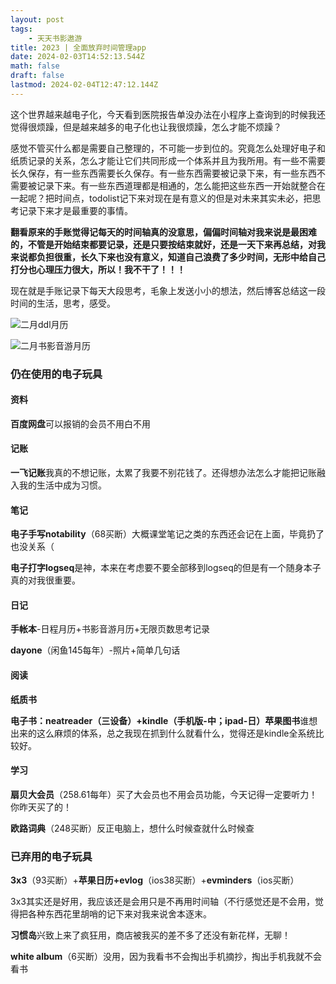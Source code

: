 ```yaml
---
layout: post
tags:
    - 天天书影遨游
title: 2023 | 全面放弃时间管理app
date: 2024-02-03T14:52:13.544Z
math: false
draft: false
lastmod: 2024-02-04T12:47:12.144Z
---
```

这个世界越来越电子化，今天看到医院报告单没办法在小程序上查询到的时候我还觉得很烦躁，但是越来越多的电子化也让我很烦躁，怎么才能不烦躁？

感觉不管买什么都是需要自己整理的，不可能一步到位的。究竟怎么处理好电子和纸质记录的关系，怎么才能让它们共同形成一个体系并且为我所用。有一些不需要长久保存，有一些东西需要长久保存。有一些东西需要被记录下来，有一些东西不需要被记录下来。有一些东西道理都是相通的，怎么能把这些东西一开始就整合在一起呢？把时间点，todolist记下来对现在是有意义的但是对未来其实未必，把思考记录下来才是最重要的事情。

**翻看原来的手账觉得记每天的时间轴真的没意思，偏偏时间轴对我来说是最困难的，不管是开始结束都要记录，还是只要按结束就好，还是一天下来再总结，对我来说都负担很重，长久下来也没有意义，知道自己浪费了多少时间，无形中给自己打分也心理压力很大，所以！我不干了！！！**

现在就是手账记录下每天大段思考，毛象上发送小小的想法，然后博客总结这一段时间的生活，思考，感受。

![二月ddl月历](/img/微信图片_20240204203057.jpg)

![二月书影音游月历](/img/微信图片_20240204203114.jpg)

### 仍在使用的电子玩具

#### 资料

**百度网盘**可以报销的会员不用白不用

#### 记账 

**一飞记账**我真的不想记账，太累了我要不别花钱了。还得想办法怎么才能把记账融入我的生活中成为习惯。

#### 笔记

**电子手写notability**（68买断）大概课堂笔记之类的东西还会记在上面，毕竟扔了也没关系（

**电子打字logseq**是神，本来在考虑要不要全部移到logseq的但是有一个随身本子真的对我很重要。

#### 日记

**手帐本**-日程月历+书影音游月历+无限页数思考记录

**dayone**（闲鱼145每年）-照片+简单几句话

#### 阅读

**纸质书**

**电子书：neatreader（三设备）+kindle（手机版-中；ipad-日）苹果图书**谁想出来的这么麻烦的体系，总之我现在抓到什么就看什么，觉得还是kindle全系统比较好。

#### 学习

**扇贝大会员**（258.61每年）买了大会员也不用会员功能，今天记得一定要听力！你昨天买了的！

**欧路词典**（248买断）反正电脑上，想什么时候查就什么时候查

### 已弃用的电子玩具

**3x3**（93买断）+**苹果日历+evlog**（ios38买断）+**evminders**（ios买断）

3x3其实还是好用，我应该还是会用只是不再用时间轴（不行感觉还是不会用，觉得把各种东西花里胡哨的记下来对我来说舍本逐末。

**习惯岛**兴致上来了疯狂用，商店被我买的差不多了还没有新花样，无聊！

**white album**（6买断）没用，因为我看书不会掏出手机摘抄，掏出手机我就不会看书
